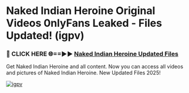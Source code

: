 # Naked Indian Heroine Original Videos 0nlyFans Leaked - Files Updated! (igpv)

<h3>🔴 CLICK HERE 🌐==►► <a href="https://tinyurl.com/yckcrads" rel="nofollow">Naked Indian Heroine Updated Files</a></h3>

Get Naked Indian Heroine and all content. Now you can access all videos and pictures of Naked Indian Heroine. New Updated Files 2025!

[![igpv](https://i.imgur.com/hpKpOFt.gif)](https://tinyurl.com/yckcrads)
